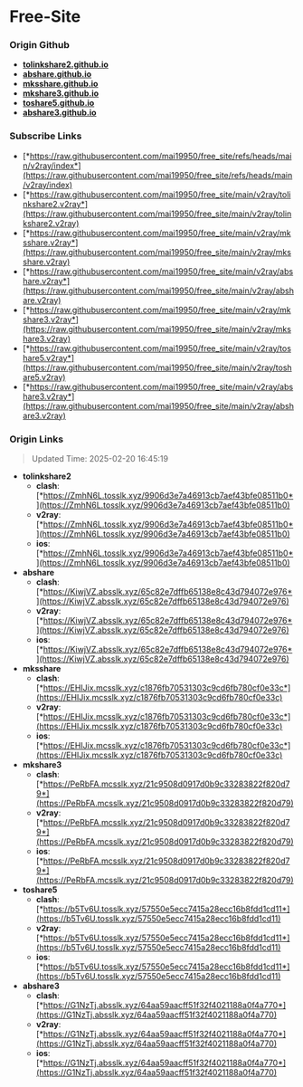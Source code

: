 # Free-Site

### Origin Github

- [**tolinkshare2.github.io**](https://github.com/tolinkshare2/tolinkshare2.github.io)
- [**abshare.github.io**](https://github.com/abshare/abshare.github.io)
- [**mksshare.github.io**](https://github.com/mksshare/mksshare.github.io)
- [**mkshare3.github.io**](https://github.com/mkshare3/mkshare3.github.io)
- [**toshare5.github.io**](https://github.com/toshare5/toshare5.github.io)
- [**abshare3.github.io**](https://github.com/abshare3/abshare3.github.io)

### Subscribe Links

- [*https://raw.githubusercontent.com/mai19950/free_site/refs/heads/main/v2ray/index*](https://raw.githubusercontent.com/mai19950/free_site/refs/heads/main/v2ray/index)
- [*https://raw.githubusercontent.com/mai19950/free_site/main/v2ray/tolinkshare2.v2ray*](https://raw.githubusercontent.com/mai19950/free_site/main/v2ray/tolinkshare2.v2ray)
- [*https://raw.githubusercontent.com/mai19950/free_site/main/v2ray/mksshare.v2ray*](https://raw.githubusercontent.com/mai19950/free_site/main/v2ray/mksshare.v2ray)
- [*https://raw.githubusercontent.com/mai19950/free_site/main/v2ray/abshare.v2ray*](https://raw.githubusercontent.com/mai19950/free_site/main/v2ray/abshare.v2ray)
- [*https://raw.githubusercontent.com/mai19950/free_site/main/v2ray/mkshare3.v2ray*](https://raw.githubusercontent.com/mai19950/free_site/main/v2ray/mkshare3.v2ray)
- [*https://raw.githubusercontent.com/mai19950/free_site/main/v2ray/toshare5.v2ray*](https://raw.githubusercontent.com/mai19950/free_site/main/v2ray/toshare5.v2ray)
- [*https://raw.githubusercontent.com/mai19950/free_site/main/v2ray/abshare3.v2ray*](https://raw.githubusercontent.com/mai19950/free_site/main/v2ray/abshare3.v2ray)

### Origin Links

> Updated Time: 2025-02-20 16:45:19

- **tolinkshare2**
  - **clash**: [*https://ZmhN6L.tosslk.xyz/9906d3e7a46913cb7aef43bfe08511b0*](https://ZmhN6L.tosslk.xyz/9906d3e7a46913cb7aef43bfe08511b0)
  - **v2ray**: [*https://ZmhN6L.tosslk.xyz/9906d3e7a46913cb7aef43bfe08511b0*](https://ZmhN6L.tosslk.xyz/9906d3e7a46913cb7aef43bfe08511b0)
  - **ios**: [*https://ZmhN6L.tosslk.xyz/9906d3e7a46913cb7aef43bfe08511b0*](https://ZmhN6L.tosslk.xyz/9906d3e7a46913cb7aef43bfe08511b0)
- **abshare**
  - **clash**: [*https://KiwjVZ.absslk.xyz/65c82e7dffb65138e8c43d794072e976*](https://KiwjVZ.absslk.xyz/65c82e7dffb65138e8c43d794072e976)
  - **v2ray**: [*https://KiwjVZ.absslk.xyz/65c82e7dffb65138e8c43d794072e976*](https://KiwjVZ.absslk.xyz/65c82e7dffb65138e8c43d794072e976)
  - **ios**: [*https://KiwjVZ.absslk.xyz/65c82e7dffb65138e8c43d794072e976*](https://KiwjVZ.absslk.xyz/65c82e7dffb65138e8c43d794072e976)
- **mksshare**
  - **clash**: [*https://EHIJix.mcsslk.xyz/c1876fb70531303c9cd6fb780cf0e33c*](https://EHIJix.mcsslk.xyz/c1876fb70531303c9cd6fb780cf0e33c)
  - **v2ray**: [*https://EHIJix.mcsslk.xyz/c1876fb70531303c9cd6fb780cf0e33c*](https://EHIJix.mcsslk.xyz/c1876fb70531303c9cd6fb780cf0e33c)
  - **ios**: [*https://EHIJix.mcsslk.xyz/c1876fb70531303c9cd6fb780cf0e33c*](https://EHIJix.mcsslk.xyz/c1876fb70531303c9cd6fb780cf0e33c)
- **mkshare3**
  - **clash**: [*https://PeRbFA.mcsslk.xyz/21c9508d0917d0b9c33283822f820d79*](https://PeRbFA.mcsslk.xyz/21c9508d0917d0b9c33283822f820d79)
  - **v2ray**: [*https://PeRbFA.mcsslk.xyz/21c9508d0917d0b9c33283822f820d79*](https://PeRbFA.mcsslk.xyz/21c9508d0917d0b9c33283822f820d79)
  - **ios**: [*https://PeRbFA.mcsslk.xyz/21c9508d0917d0b9c33283822f820d79*](https://PeRbFA.mcsslk.xyz/21c9508d0917d0b9c33283822f820d79)
- **toshare5**
  - **clash**: [*https://b5Tv6U.tosslk.xyz/57550e5ecc7415a28ecc16b8fdd1cd11*](https://b5Tv6U.tosslk.xyz/57550e5ecc7415a28ecc16b8fdd1cd11)
  - **v2ray**: [*https://b5Tv6U.tosslk.xyz/57550e5ecc7415a28ecc16b8fdd1cd11*](https://b5Tv6U.tosslk.xyz/57550e5ecc7415a28ecc16b8fdd1cd11)
  - **ios**: [*https://b5Tv6U.tosslk.xyz/57550e5ecc7415a28ecc16b8fdd1cd11*](https://b5Tv6U.tosslk.xyz/57550e5ecc7415a28ecc16b8fdd1cd11)
- **abshare3**
  - **clash**: [*https://G1NzTj.absslk.xyz/64aa59aacff51f32f4021188a0f4a770*](https://G1NzTj.absslk.xyz/64aa59aacff51f32f4021188a0f4a770)
  - **v2ray**: [*https://G1NzTj.absslk.xyz/64aa59aacff51f32f4021188a0f4a770*](https://G1NzTj.absslk.xyz/64aa59aacff51f32f4021188a0f4a770)
  - **ios**: [*https://G1NzTj.absslk.xyz/64aa59aacff51f32f4021188a0f4a770*](https://G1NzTj.absslk.xyz/64aa59aacff51f32f4021188a0f4a770)
